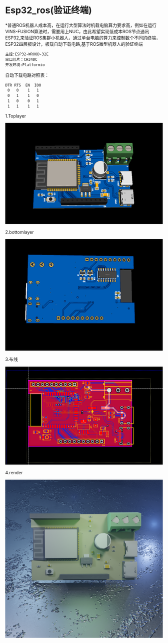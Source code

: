 # Esp32_ros(验证终端)
*普通ROS机器人成本高，在运行大型算法时机载电脑算力要求高，例如在运行VINS-FUSION算法时，需要用上NUC，由此希望实现低成本ROS节点通讯ESP32,来验证ROS集群小机器人，通过单台电脑的算力来控制数个不同的终端，ESP32四层板设计，板载自动下载电路,基于ROS微型机器人的验证终端
```bash
主控:ESP32-WROOD-32E
串口芯片：CH340C
开发环境:Platformio
```
自动下载电路对照表：
```bash
DTR RTS  EN  IO0
 0   0    1   1
 0   1    1   0
 1   0    0   1
 1   1    1   1
```
1.Toplayer

![image](https://github.com/TheRoadToReality/Esp32_ros/blob/main/Esp32_Fireware/asset/ESP32_3D_TOP.png#pic_center)

2.bottomlayer

![image](https://github.com/TheRoadToReality/Esp32_ros/blob/main/Esp32_Fireware/asset/ESP32_3D_back.png#pic_center)

3.布线

![image](https://github.com/TheRoadToReality/Esp32_ros/blob/main/Esp32_Fireware/asset/布线.png#pic_center)

4.render

![image](https://github.com/TheRoadToReality/Esp32_ros/blob/main/Esp32_Fireware/asset/render.png#pic_center)

